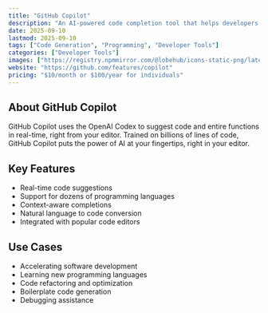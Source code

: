 ```yaml
---
title: "GitHub Copilot"
description: "An AI-powered code completion tool that helps developers write code faster."
date: 2025-09-10
lastmod: 2025-09-10
tags: ["Code Generation", "Programming", "Developer Tools"]
categories: ["Developer Tools"]
images: ["https://registry.npmmirror.com/@lobehub/icons-static-png/latest/files/light/githubcopilot.png"]
website: "https://github.com/features/copilot"
pricing: "$10/month or $100/year for individuals"
---
```


## About GitHub Copilot

GitHub Copilot uses the OpenAI Codex to suggest code and entire functions in real-time, right from your editor. Trained on billions of lines of code, GitHub Copilot puts the power of AI at your fingertips, right in your editor.

## Key Features

- Real-time code suggestions
- Support for dozens of programming languages
- Context-aware completions
- Natural language to code conversion
- Integrated with popular code editors

## Use Cases

- Accelerating software development
- Learning new programming languages
- Code refactoring and optimization
- Boilerplate code generation
- Debugging assistance